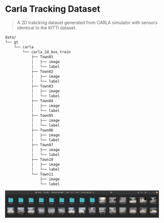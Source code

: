 # Carla Tracking Dataset

> A 2D trakcking dataset generated from CARLA simulator with sensors identical to the KITTI dataset.


    data/
    └── gt
        └── carla
            └── carla_2d_box_train
                ├── Town01
                │   ├── image
                │   └── label
                ├── Town02
                │   ├── image
                │   └── label
                ├── Town03
                │   ├── image
                │   └── label
                ├── Town04
                │   ├── image
                │   └── label
                ├── Town05
                │   ├── image
                │   └── label
                ├── Town06
                │   ├── image
                │   └── label
                ├── Town07
                │   ├── image
                │   └── label
                ├── Town10
                │   ├── image
                │   └── label
                └── Town11
                    ├── image
                    └── label


![](dataset.png)
